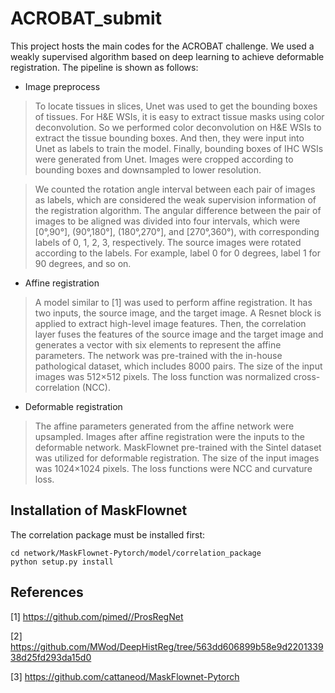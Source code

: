 # ACROBAT_submit
This project hosts the main codes for the ACROBAT challenge. We used a weakly supervised algorithm based on deep learning to achieve deformable registration. The pipeline is shown as follows:
* Image preprocess

>To locate tissues in slices, Unet was used to get the bounding boxes of tissues. For H&E WSIs, it is easy to extract tissue masks using color deconvolution. So we performed color deconvolution on H&E WSIs to extract the tissue bounding boxes. And then, they were input into Unet as labels to
 train the model. Finally, bounding boxes of IHC WSIs were generated from Unet. Images were cropped according to bounding boxes and downsampled to lower resolution.
 
>We counted the rotation angle interval between each pair of images as labels, which are considered the weak supervision information of the registration algorithm. The angular difference between the pair of images to be aligned was divided into four intervals, which were [0°,90°], (90°,180°], (180°,270°], and [270°,360°), with corresponding labels of 0, 1, 2, 3, respectively. The source images were rotated according to the labels. For example, label 0 for 0 degrees, label 1 for  90 degrees, and so on. 

* Affine registration

>A model similar to [1] was used to perform affine registration. It has two inputs, the source image, and the target image. A Resnet block is applied to extract high-level image features. Then, the correlation layer fuses the features of the source image and the target image and generates a vector with six elements to represent the affine parameters. The network was pre-trained with the in-house pathological dataset, which includes 8000 pairs. The size of the input images was 512×512 pixels. The loss function was normalized cross-correlation (NCC).

* Deformable registration

>The affine parameters generated from the affine network were upsampled. Images after affine registration were the inputs to the deformable network. MaskFlownet pre-trained with the Sintel dataset was utilized for deformable registration. The size of the input images was 1024×1024 pixels. The loss functions were NCC and curvature loss.

## Installation of MaskFlownet
The correlation package must be installed first:
```
cd network/MaskFlownet-Pytorch/model/correlation_package
python setup.py install
```
## References

[1] https://github.com/pimed//ProsRegNet

[2] https://github.com/MWod/DeepHistReg/tree/563dd606899b58e9d220133938d25fd293da15d0

[3] https://github.com/cattaneod/MaskFlownet-Pytorch


 
